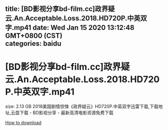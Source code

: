 
title: [BD影视分享bd-film.cc]政界疑云.An.Acceptable.Loss.2018.HD720P.中英双字.mp41
date: Wed Jan 15 2020 13:12:48 GMT+0800 (CST)    
categories: baidu
---

# [BD影视分享bd-film.cc]政界疑云.An.Acceptable.Loss.2018.HD720P.中英双字.mp41
size: 2.13 GB
 2018美国剧情惊悚《政界疑云》HD720P.中英双字迅雷下载,下载地址,云盘下载 - BD影视分享 - 最新高清电影资源免费下载
 

[How to download](https://bpcam.bemobtrk.com/go/2ceec3aa-1ca2-46d6-b9ff-aaa5c184517c?jno=445)